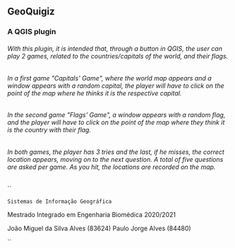 
## GeoQuigiz 
### A QGIS plugin

###### With this plugin, it is intended that, through a button in QGIS, the user can play 2 games, related to the countries/capitals of the world, and their flags.

###### In a first game "Capitals' Game", where the world map appears and a window appears with a random capital, the player will have to click on the point of the map where he thinks it is the respective capital.

###### In the second game "Flags' Game", a window appears with a random flag, and the player will have to click on the point of the map where they think it is the country with their flag. 

###### In both games, the player has 3 tries and the last, if he misses, the correct location appears, moving on to the next question. A total of five questions are asked per game. As you hit, the locations are recorded on the map.






``

    Sistemas de Informação Geográfica
Mestrado Integrado em Engenharia Biomédica
               2020/2021

   João Miguel da Silva Alves (83624)
       Paulo Jorge Alves (84480)
 
`` 

